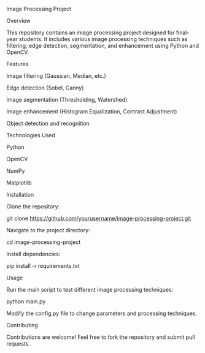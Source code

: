 Image Processing Project

Overview

This repository contains an image processing project designed for final-year students. It includes various image processing techniques such as filtering, edge detection, segmentation, and enhancement using Python and OpenCV.

Features

Image filtering (Gaussian, Median, etc.)

Edge detection (Sobel, Canny)

Image segmentation (Thresholding, Watershed)

Image enhancement (Histogram Equalization, Contrast Adjustment)

Object detection and recognition

Technologies Used

Python

OpenCV

NumPy

Matplotlib

Installation

Clone the repository:

git clone https://github.com/yourusername/image-processing-project.git

Navigate to the project directory:

cd image-processing-project

Install dependencies:

pip install -r requirements.txt

Usage

Run the main script to test different image processing techniques:

python main.py

Modify the config.py file to change parameters and processing techniques.

Contributing

Contributions are welcome! Feel free to fork the repository and submit pull requests.
